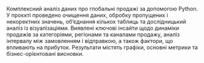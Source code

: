 Комплексний аналіз даних про глобальні продажі за допомогою Python. У проєкті проведено очищення даних, обробку пропущених і некоректних значень, об’єднання кількох таблиць та дослідницький аналіз із візуалізаціями. Виявлені ключові інсайти щодо динаміки продажів за категоріями, регіонами та каналами продажу, аналіз інтервалу між замовленням і відправкою, а також фактори, що впливають на прибуток. Результати містять графіки, основні метрики та бізнес-орієнтовані висновки.


